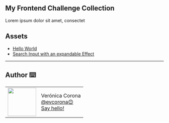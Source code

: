 ## My Frontend Challenge Collection

Lorem ipsum dolor sit amet, consectet

## Assets

- [Hello World](/HelloWorld)
- [Search Input with an expandable Effect](/SearchInput_ExpandableEffect)

---

## Author ⌨️

<table>
  <tr>
    <td>
      <img src="https://avatars.githubusercontent.com/u/73207023?s=460&u=4cff370b3f10790ee07402fc579e2272a946af86&v=4?" width="90">
    </td>
    <td>
      Verónica Corona<br />
      <a href="https://github.com/evcorona">@evcorona😊<br/></a>
      <a href="mailto:eldav.corona@gmailcom">Say hello!</a>
    </td>
  </tr>
</table>
